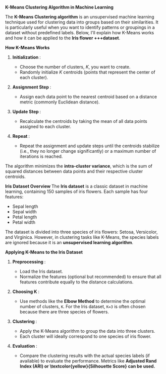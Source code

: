 <b> K-Means Clustering Algorithm in Machine Learning </b>

The **K-Means Clustering algorithm** is an unsupervised machine learning technique used for clustering data into groups based on their similarities. It is particularly useful when you want to identify patterns or groupings in a dataset without predefined labels. Below, I'll explain how K-Means works and how it can be applied to the **Iris flower +++dataset**.


<b> How K-Means Works </b>
1. <b> Initialization </b>:
   - Choose the number of clusters, $K$, you want to create.
   - Randomly initialize $K$ centroids (points that represent the center of each cluster).

2. <b> Assignment Step </b>:
   - Assign each data point to the nearest centroid based on a distance metric (commonly Euclidean distance).

3. <b> Update Step </b>:
   - Recalculate the centroids by taking the mean of all data points assigned to each cluster.

4. <b> Repeat </b>:
   - Repeat the assignment and update steps until the centroids stabilize (i.e., they no longer change significantly) or a maximum number of iterations is reached.

The algorithm minimizes the **intra-cluster variance**, which is the sum of squared distances between data points and their respective cluster centroids.


<b> Iris Dataset Overview </b>
The **Iris dataset** is a classic dataset in machine learning, containing 150 samples of iris flowers. Each sample has four features:
- Sepal length
- Sepal width
- Petal length
- Petal width

The dataset is divided into three species of iris flowers: Setosa, Versicolor, and Virginica. However, in clustering tasks like K-Means, the species labels are ignored because it is an **unsupervised learning algorithm**.

<b> Applying K-Means to the Iris Dataset </b>
1. <b> Preprocessing </b>:
   - Load the Iris dataset.
   - Normalize the features (optional but recommended) to ensure that all features contribute equally to the distance calculations.

2. <b> Choosing K </b>:
   - Use methods like the **Elbow Method** to determine the optimal number of clusters, `K`. For the Iris dataset, `K=3` is often chosen because there are three species of flowers.

3. <b> Clustering </b>:
   - Apply the K-Means algorithm to group the data into three clusters.
   - Each cluster will ideally correspond to one species of iris flower.

4. <b> Evaluation </b>:
   - Compare the clustering results with the actual species labels (if available) to evaluate the performance. Metrics like <b> Adjusted Rand Index (ARI) <b> or <b>\textcolor{yellow}{Silhouette Score}<b> can be used.


 
